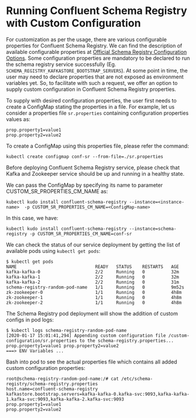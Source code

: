 # Running Confluent Schema Registry with Custom Configuration

For customization as per the usage, there are various configurable properties for Confluent Schema Registry. We can find the description of available configurable properties at [Official Schema Registry Configuration Options](https://docs.confluent.io/current/schema-registry/installation/config.html#sr-configuration-options). Some configuration properties are mandatory to be declared to run the schema registry service successfully (Eg. `SCHEMA_REGISTRY_KAFKASTORE_BOOTSTRAP_SERVERS`). At some point in time, the user may need to declare properties that are not exposed as environment variables yet. So, to facilitate with such a request, we offer an option to supply custom configuration in Confluent Schema Registry properties.

To supply with desired configuration properties, the user first needs to create a ConfigMap stating the properties in a file. For example, let us consider a properties file `sr.properties` containing configuration properties values as:
```
prop.property1=value1
prop.property2=value2
```

To create a ConfigMap using this properties file, please refer the command:
```
kubectl create configmap conf-sr --from-file=./sr.properties
```
Before deploying Confluent Schema Registry service, please check that Kafka and Zookeeper service should be up and running in a healthy state.

We can pass the ConfigMap by specifying its name to parameter CUSTOM_SR_PROPERTIES_CM_NAME as:

```
kubectl kudo install confluent-schema-registry --instance=<instance-name>  -p CUSTOM_SR_PROPERTIES_CM_NAME=<ConfigMap-name>
```

In this case, we have:
```
kubectl kudo install confluent-schema-registry --instance=schema-registry -p CUSTOM_SR_PROPERTIES_CM_NAME=conf-sr
```
We can check the status of our service deployment by getting the list of available pods using `kubectl get pods`:
```
$ kubectl get pods
NAME                              READY   STATUS    RESTARTS   AGE
kafka-kafka-0                     2/2     Running   0          32m
kafka-kafka-1                     2/2     Running   0          32m
kafka-kafka-2                     2/2     Running   0          31m
schema-registry-random-pod-name	  1/1     Running   0          9m52s
zk-zookeeper-0                    1/1     Running   0          4h8m
zk-zookeeper-1                    1/1     Running   0          4h8m
zk-zookeeper-2                    1/1     Running   0          4h8m
```


The Schema Registry pod deployment will show the addition of custom configs in pod logs:

```
$ kubectl logs schema-registry-random-pod-name
[2020-01-17 15:01:41,294] Appending custom configuration file /custom-configuration/sr.properties to the schema-registry.properties...
prop.property1=value1 prop.property2=value2
===> ENV Variables ...
```

Bash into pod to see the actual properties file which contains all added custom configuration properties:

```
root@schema-registry-random-pod-name:/# cat /etc/schema-registry/schema-registry.properties 
host.name=confluent-schema-registry
kafkastore.bootstrap.servers=kafka-kafka-0.kafka-svc:9093,kafka-kafka-1.kafka-svc:9093,kafka-kafka-2.kafka-svc:9093
prop.property1=value1
prop.property2=value2
```
